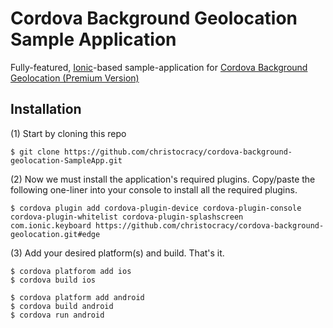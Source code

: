 # Cordova Background Geolocation Sample Application

Fully-featured, [Ionic](http://ionicframework.com/)-based sample-application for [Cordova Background Geolocation  (Premium Version)](http://christocracy.github.io/cordova-background-geolocation/)

## Installation

(1) Start by cloning this repo
```
$ git clone https://github.com/christocracy/cordova-background-geolocation-SampleApp.git
```

(2) Now we must install the application's required plugins.  Copy/paste the following one-liner into your console to install all the required plugins.
```
$ cordova plugin add cordova-plugin-device cordova-plugin-console cordova-plugin-whitelist cordova-plugin-splashscreen com.ionic.keyboard https://github.com/christocracy/cordova-background-geolocation.git#edge
```

(3)  Add your desired platform(s) and build.  That's it.
```
$ cordova platforom add ios
$ cordova build ios

$ cordova platform add android
$ cordova build android
$ cordova run android
```
